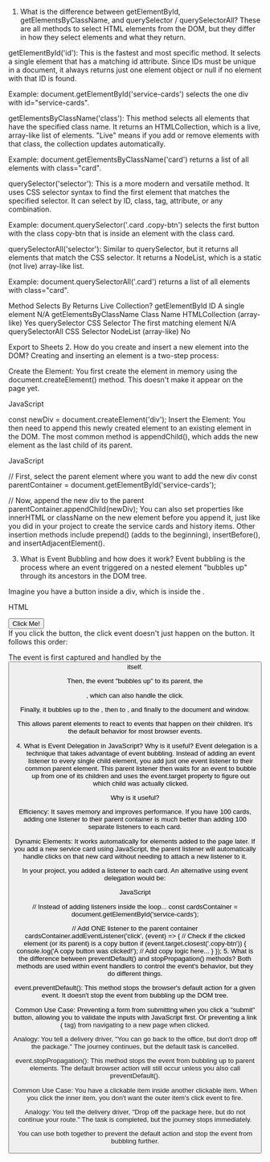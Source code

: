 1. What is the difference between getElementById, getElementsByClassName, and querySelector / querySelectorAll?
These are all methods to select HTML elements from the DOM, but they differ in how they select elements and what they return.

getElementById('id'): This is the fastest and most specific method. It selects a single element that has a matching id attribute. Since IDs must be unique in a document, it always returns just one element object or null if no element with that ID is found.

Example: document.getElementById('service-cards') selects the one div with id="service-cards".

getElementsByClassName('class'): This method selects all elements that have the specified class name. It returns an HTMLCollection, which is a live, array-like list of elements. "Live" means if you add or remove elements with that class, the collection updates automatically.

Example: document.getElementsByClassName('card') returns a list of all elements with class="card".

querySelector('selector'): This is a more modern and versatile method. It uses CSS selector syntax to find the first element that matches the specified selector. It can select by ID, class, tag, attribute, or any combination.

Example: document.querySelector('.card .copy-btn') selects the first button with the class copy-btn that is inside an element with the class card.

querySelectorAll('selector'): Similar to querySelector, but it returns all elements that match the CSS selector. It returns a NodeList, which is a static (not live) array-like list.

Example: document.querySelectorAll('.card') returns a list of all elements with class="card".

Method	Selects By	Returns	Live Collection?
getElementById	ID	A single element	N/A
getElementsByClassName	Class Name	HTMLCollection (array-like)	Yes
querySelector	CSS Selector	The first matching element	N/A
querySelectorAll	CSS Selector	NodeList (array-like)	No

Export to Sheets
2. How do you create and insert a new element into the DOM?
Creating and inserting an element is a two-step process:

Create the Element: You first create the element in memory using the document.createElement() method. This doesn't make it appear on the page yet.

JavaScript

const newDiv = document.createElement('div');
Insert the Element: You then need to append this newly created element to an existing element in the DOM. The most common method is appendChild(), which adds the new element as the last child of its parent.

JavaScript

// First, select the parent element where you want to add the new div
const parentContainer = document.getElementById('service-cards');

// Now, append the new div to the parent
parentContainer.appendChild(newDiv);
You can also set properties like innerHTML or className on the new element before you append it, just like you did in your project to create the service cards and history items. Other insertion methods include prepend() (adds to the beginning), insertBefore(), and insertAdjacentElement().

3. What is Event Bubbling and how does it work?
Event bubbling is the process where an event triggered on a nested element "bubbles up" through its ancestors in the DOM tree.

Imagine you have a button inside a div, which is inside the <body>.

HTML

<body>
  <div>
    <button>Click Me!</button>
  </div>
</body>
If you click the button, the click event doesn't just happen on the button. It follows this order:

The event is first captured and handled by the <button> itself.

Then, the event "bubbles up" to its parent, the <div>, which can also handle the click.

Finally, it bubbles up to the <body>, then to <html>, and finally to the document and window.

This allows parent elements to react to events that happen on their children. It's the default behavior for most browser events.

4. What is Event Delegation in JavaScript? Why is it useful?
Event delegation is a technique that takes advantage of event bubbling. Instead of adding an event listener to every single child element, you add just one event listener to their common parent element. This parent listener then waits for an event to bubble up from one of its children and uses the event.target property to figure out which child was actually clicked.

Why is it useful?

Efficiency: It saves memory and improves performance. If you have 100 cards, adding one listener to their parent container is much better than adding 100 separate listeners to each card.

Dynamic Elements: It works automatically for elements added to the page later. If you add a new service card using JavaScript, the parent listener will automatically handle clicks on that new card without needing to attach a new listener to it.

In your project, you added a listener to each card. An alternative using event delegation would be:

JavaScript

// Instead of adding listeners inside the loop...
const cardsContainer = document.getElementById('service-cards');

// Add ONE listener to the parent container
cardsContainer.addEventListener('click', (event) => {
    // Check if the clicked element (or its parent) is a copy button
    if (event.target.closest('.copy-btn')) {
        console.log('A copy button was clicked!');
        // Add copy logic here...
    }
});
5. What is the difference between preventDefault() and stopPropagation() methods?
Both methods are used within event handlers to control the event's behavior, but they do different things.

event.preventDefault(): This method stops the browser's default action for a given event. It doesn't stop the event from bubbling up the DOM tree.

Common Use Case: Preventing a form from submitting when you click a "submit" button, allowing you to validate the inputs with JavaScript first. Or preventing a link (<a> tag) from navigating to a new page when clicked.

Analogy: You tell a delivery driver, "You can go back to the office, but don't drop off the package." The journey continues, but the default task is cancelled.

event.stopPropagation(): This method stops the event from bubbling up to parent elements. The default browser action will still occur unless you also call preventDefault().

Common Use Case: You have a clickable item inside another clickable item. When you click the inner item, you don't want the outer item's click event to fire.

Analogy: You tell the delivery driver, "Drop off the package here, but do not continue your route." The task is completed, but the journey stops immediately.

You can use both together to prevent the default action and stop the event from bubbling further.